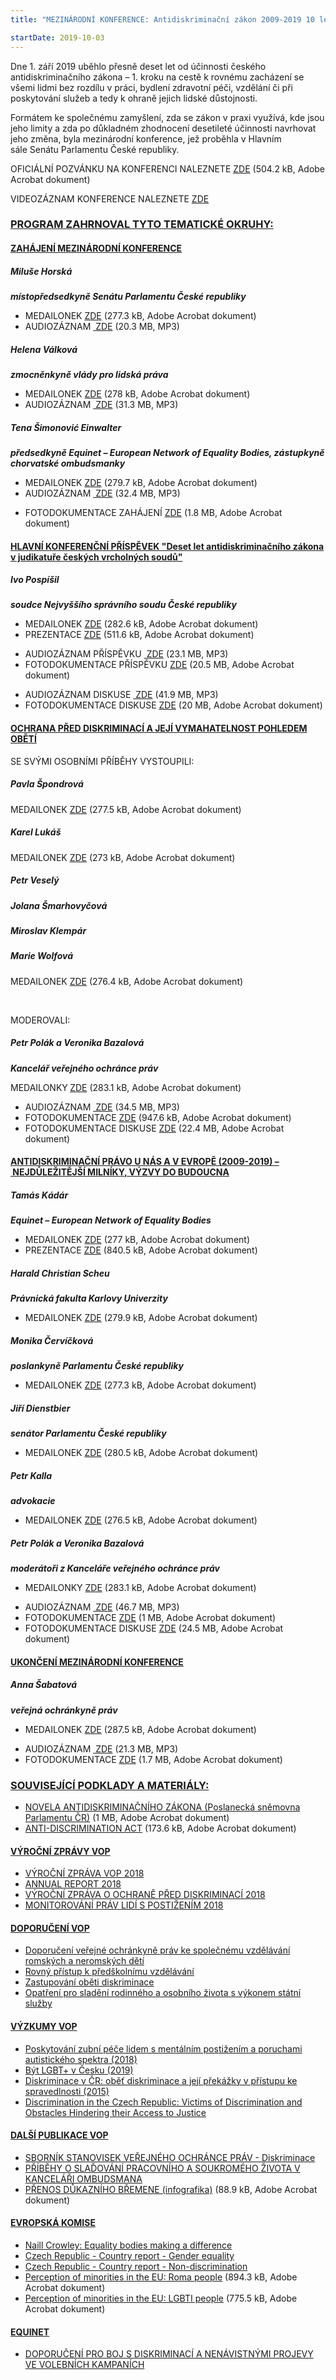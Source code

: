 ```yaml
---
title: "MEZINÁRODNÍ KONFERENCE: Antidiskriminační zákon 2009-2019 10 let k férovosti (Senát Parlamentu ČR)"

startDate: 2019-10-03
---
```


<p class="align-blok">Dne 1. září 2019 uběhlo přesně deset let od účinnosti českého antidiskriminačního zákona – 1. kroku na cestě k rovnému zacházení se všemi lidmi bez rozdílu v práci, bydlení zdravotní péči, vzdělání či při poskytování služeb a tedy k ohraně jejich lidské důstojnosti.</p>
<p class="align-blok">Formátem ke společnému zamyšlení, zda se zákon v praxi využívá, kde jsou jeho limity a zda po důkladném zhodnocení desetileté účinnosti navrhovat jeho změna, byla mezinárodní konference, jež proběhla v Hlavním sále Senátu Parlamentu České republiky.</p>
<p>OFICIÁLNÍ POZVÁNKU NA KONFERENCI NALEZNETE <a href="/uploads-import/projekt_ESF/00_2019_VA/SYMPOSIA_KONFERENCE_VELEAKCE/10_03_Antidiskriminacni_zakon_10_let_k_ferovosti_Praha/ARCHIV/1_Antidiskriminacni_zakon_2009-2019_10_let_na_ceste_k_ferovosti_PROGRAM.pdf" target="_blank">ZDE</a> (504.2 kB, Adobe Acrobat dokument)</p>
<p>VIDEOZÁZNAM KONFERENCE NALEZNETE <a href="https://www.senat.cz/informace/galerie/videogalerie/video.php?id=568" target="_blank">ZDE</a></p><h3 class="align-center"><u><strong>PROGRAM </strong><strong>ZAHRNOVAL TYTO TEMATICKÉ OKRUHY:</strong></u></h3><h4 class="oranzova"><u>ZAHÁJENÍ MEZINÁRODNÍ KONFERENCE</u></h4><h5>Miluše Horská</h5><p><em><strong>místopředsedkyně Senátu Parlamentu České republiky</strong> </em></p><ul><li>MEDAILONEK <a href="/uploads-import/projekt_ESF/00_2019_VA/SYMPOSIA_KONFERENCE_VELEAKCE/10_03_Antidiskriminacni_zakon_10_let_k_ferovosti_Praha/MEDAILONKY/Miluse_Horska.pdf" target="_blank">ZDE</a> (277.3 kB, Adobe Acrobat dokument)</li><li>AUDIOZÁZNAM <a href="/uploads-import/projekt_ESF/00_2019_VA/SYMPOSIA_KONFERENCE_VELEAKCE/10_03_Antidiskriminacni_zakon_10_let_k_ferovosti_Praha/ARCHIV/1_uvod_mh.mp3" target="_blank"><img alt="" src="https://www.ochrance.cz/typo3/ext/od_linkdesc/icons/mp3.gif" class="od_linkdesc_icon" /> ZDE</a> (20.3 MB, MP3)</li></ul><h5>Helena Válková</h5><p><em><strong>zmocněnkyně vlády pro lidská práva</strong></em></p><ul><li>MEDAILONEK <a href="/uploads-import/projekt_ESF/00_2019_VA/SYMPOSIA_KONFERENCE_VELEAKCE/10_03_Antidiskriminacni_zakon_10_let_k_ferovosti_Praha/MEDAILONKY/Helena_Valkova.pdf" target="_blank">ZDE</a> (278 kB, Adobe Acrobat dokument)</li><li>AUDIOZÁZNAM <a href="/uploads-import/projekt_ESF/00_2019_VA/SYMPOSIA_KONFERENCE_VELEAKCE/10_03_Antidiskriminacni_zakon_10_let_k_ferovosti_Praha/ARCHIV/2_uvod_hv.mp3" target="_blank"><img alt="" src="https://www.ochrance.cz/typo3/ext/od_linkdesc/icons/mp3.gif" class="od_linkdesc_icon" /> ZDE</a> (31.3 MB, MP3)</li></ul><h5>Tena Šimonović Einwalter</h5><p><em><strong>předsedkyně Equinet – European Network of Equality Bodies, zástupkyně chorvatské ombudsmanky</strong> </em></p><ul><li>MEDAILONEK <a href="/uploads-import/projekt_ESF/00_2019_VA/SYMPOSIA_KONFERENCE_VELEAKCE/10_03_Antidiskriminacni_zakon_10_let_k_ferovosti_Praha/MEDAILONKY/Tena_Simonovic_Einwalter.pdf" target="_blank">ZDE</a> (279.7 kB, Adobe Acrobat dokument)</li><li>AUDIOZÁZNAM <a href="/uploads-import/projekt_ESF/00_2019_VA/SYMPOSIA_KONFERENCE_VELEAKCE/10_03_Antidiskriminacni_zakon_10_let_k_ferovosti_Praha/ARCHIV/3_uvod_tse.mp3" target="_blank"><img alt="" src="https://www.ochrance.cz/typo3/ext/od_linkdesc/icons/mp3.gif" class="od_linkdesc_icon" /> ZDE</a> (32.4 MB, MP3)</li></ul><p></p><ul><li>FOTODOKUMENTACE ZAHÁJENÍ <a href="/uploads-import/projekt_ESF/00_2019_VA/SYMPOSIA_KONFERENCE_VELEAKCE/10_03_Antidiskriminacni_zakon_10_let_k_ferovosti_Praha/FOTO/1_zahajeni.pdf" target="_blank">ZDE</a> (1.8 MB, Adobe Acrobat dokument)</li></ul><p></p><h4 class="oranzova"><u>HLAVNÍ KONFERENČNÍ PŘÍSPĚVEK &quot;Deset let antidiskriminačního zákona v judikatuře českých vrcholných soudů&quot;</u></h4><h5>Ivo Pospíšil</h5><p><em><strong>soudce Nejvyššího správního soudu České republiky</strong> </em></p><ul><li>MEDAILONEK<em> </em><a href="/uploads-import/projekt_ESF/00_2019_VA/SYMPOSIA_KONFERENCE_VELEAKCE/10_03_Antidiskriminacni_zakon_10_let_k_ferovosti_Praha/MEDAILONKY/Ivo_Pospisil.pdf" target="_blank">ZDE</a> (282.6 kB, Adobe Acrobat dokument)</li><li>PREZENTACE <a href="/uploads-import/projekt_ESF/00_2019_VA/SYMPOSIA_KONFERENCE_VELEAKCE/10_03_Antidiskriminacni_zakon_10_let_k_ferovosti_Praha/ARCHIV/2_10_LET_ADZ_V_JUDIKATURE_CESKYCH_VRCHOLNYCH_SOUDU_Ivo_Pospisil_PREZENTACE.pdf" target="_blank">ZDE</a> (511.6 kB, Adobe Acrobat dokument)</li></ul><p></p><ul><li>AUDIOZÁZNAM PŘÍSPĚVKU <a href="/uploads-import/projekt_ESF/00_2019_VA/SYMPOSIA_KONFERENCE_VELEAKCE/10_03_Antidiskriminacni_zakon_10_let_k_ferovosti_Praha/AUDIO/4_prispevek_ip.mp3" target="_blank"><img alt="" src="https://www.ochrance.cz/typo3/ext/od_linkdesc/icons/mp3.gif" class="od_linkdesc_icon" /> ZDE</a> (23.1 MB, MP3)</li><li>FOTODOKUMENTACE PŘÍSPĚVKU <a href="/uploads-import/projekt_ESF/00_2019_VA/SYMPOSIA_KONFERENCE_VELEAKCE/10_03_Antidiskriminacni_zakon_10_let_k_ferovosti_Praha/FOTO/2_hlavni_konferencni_prispevek.pdf" target="_blank">ZDE</a> (20.5 MB, Adobe Acrobat dokument)</li></ul><p></p><ul><li>AUDIOZÁZNAM DISKUSE <a href="/uploads-import/projekt_ESF/00_2019_VA/SYMPOSIA_KONFERENCE_VELEAKCE/10_03_Antidiskriminacni_zakon_10_let_k_ferovosti_Praha/ARCHIV/5_diskuze.mp3" target="_blank"><img alt="" src="https://www.ochrance.cz/typo3/ext/od_linkdesc/icons/mp3.gif" class="od_linkdesc_icon" /> ZDE</a> (41.9 MB, MP3)</li><li>FOTODOKUMENTACE DISKUSE <a href="/uploads-import/projekt_ESF/00_2019_VA/SYMPOSIA_KONFERENCE_VELEAKCE/10_03_Antidiskriminacni_zakon_10_let_k_ferovosti_Praha/FOTO/3_hlavni_konferencni_prispevek_diskuse.pdf" target="_blank">ZDE</a> (20 MB, Adobe Acrobat dokument)</li></ul><p></p><h4 class="oranzova"><u>OCHRANA PŘED DISKRIMINACÍ A JEJÍ VYMAHATELNOST POHLEDEM OBĚTÍ</u></h4>
<p class="oranzova"></p>
<p class="seda">SE SVÝMI OSOBNÍMI PŘÍBĚHY VYSTOUPILI: </p><h5>Pavla Špondrová </h5><p>MEDAILONEK <a href="/uploads-import/projekt_ESF/00_2019_VA/SYMPOSIA_KONFERENCE_VELEAKCE/10_03_Antidiskriminacni_zakon_10_let_k_ferovosti_Praha/MEDAILONKY/Pavla_Spondrova.pdf" target="_blank">ZDE</a> (277.5 kB, Adobe Acrobat dokument)</p><h5>Karel Lukáš</h5><p>MEDAILONEK <a href="/uploads-import/projekt_ESF/00_2019_VA/SYMPOSIA_KONFERENCE_VELEAKCE/10_03_Antidiskriminacni_zakon_10_let_k_ferovosti_Praha/MEDAILONKY/Karel_Lukas.pdf" target="_blank">ZDE</a> (273 kB, Adobe Acrobat dokument)</p><h5>Petr Veselý</h5><h5>Jolana Šmarhovyčová</h5><h5>Miroslav Klempár</h5><h5>Marie Wolfová</h5><p>MEDAILONEK <a href="/uploads-import/projekt_ESF/00_2019_VA/SYMPOSIA_KONFERENCE_VELEAKCE/10_03_Antidiskriminacni_zakon_10_let_k_ferovosti_Praha/MEDAILONKY/Marie_Wolfova.pdf" target="_blank">ZDE</a> (276.4 kB, Adobe Acrobat dokument)</p>
<p> </p>
<p class="seda">MODEROVALI:</p><h5 class="seda">Petr Polák a Veronika Bazalová</h5><p><em><strong>Kancelář veřejného ochránce práv</strong></em></p>
<p>MEDAILONKY<em><strong> </strong></em><a href="/uploads-import/projekt_ESF/00_2019_VA/SYMPOSIA_KONFERENCE_VELEAKCE/10_03_Antidiskriminacni_zakon_10_let_k_ferovosti_Praha/MEDAILONKY/Petr_Polak_a_Veronika_Bazalova.pdf" target="_blank">ZDE</a> (283.1 kB, Adobe Acrobat dokument)</p>
<p><em></em></p>
<p></p><ul><li>AUDIOZÁZNAM <a href="/uploads-import/projekt_ESF/00_2019_VA/SYMPOSIA_KONFERENCE_VELEAKCE/10_03_Antidiskriminacni_zakon_10_let_k_ferovosti_Praha/AUDIO/6_blok.mp3" target="_blank"><img alt="" src="https://www.ochrance.cz/typo3/ext/od_linkdesc/icons/mp3.gif" class="od_linkdesc_icon" /> ZDE</a> (34.5 MB, MP3) </li><li>FOTODOKUMENTACE <a href="/uploads-import/projekt_ESF/00_2019_VA/SYMPOSIA_KONFERENCE_VELEAKCE/10_03_Antidiskriminacni_zakon_10_let_k_ferovosti_Praha/FOTO/4_osobni_pribehy.pdf" target="_blank">ZDE</a> (947.6 kB, Adobe Acrobat dokument)</li><li>FOTODOKUMENTACE DISKUSE <a href="/uploads-import/projekt_ESF/00_2019_VA/SYMPOSIA_KONFERENCE_VELEAKCE/10_03_Antidiskriminacni_zakon_10_let_k_ferovosti_Praha/FOTO/5_osobni_pribehy_diskuse.pdf" target="_blank">ZDE</a> (22.4 MB, Adobe Acrobat dokument)</li></ul><p></p><h4 class="oranzova"><u>ANTIDISKRIMINAČNÍ PRÁVO U NÁS A V EVROPĚ (2009-2019) – NEJDŮLEŽITĚJŠÍ MILNÍKY, VÝZVY DO BUDOUCNA</u></h4><h5>Tamás Kádár</h5><p><em><strong>Equinet – European Network of Equality Bodies</strong> </em></p><ul><li>MEDAILONEK<em> </em><a href="/uploads-import/projekt_ESF/00_2019_VA/SYMPOSIA_KONFERENCE_VELEAKCE/10_03_Antidiskriminacni_zakon_10_let_k_ferovosti_Praha/MEDAILONKY/Tamas_Kadar.pdf" target="_blank">ZDE</a> (277 kB, Adobe Acrobat dokument)</li><li>PREZENTACE <a href="/uploads-import/projekt_ESF/00_2019_VA/SYMPOSIA_KONFERENCE_VELEAKCE/10_03_Antidiskriminacni_zakon_10_let_k_ferovosti_Praha/ARCHIV/3_10_years_of_anti-discrimination_law_Tamas_Kadar_PREZENTACE.pdf" target="_blank">ZDE</a> (840.5 kB, Adobe Acrobat dokument)</li></ul><h5>Harald Christian Scheu</h5><p><em><strong>Právnická fakulta Karlovy Univerzity</strong> </em></p><ul><li>MEDAILONEK <a href="/uploads-import/projekt_ESF/00_2019_VA/SYMPOSIA_KONFERENCE_VELEAKCE/10_03_Antidiskriminacni_zakon_10_let_k_ferovosti_Praha/MEDAILONKY/Harald_Christian_Scheu.pdf" target="_blank">ZDE</a> (279.9 kB, Adobe Acrobat dokument)</li></ul><h5>Monika Červíčková</h5><p><em><strong>poslankyně Parlamentu České republiky</strong> </em></p><ul><li>MEDAILONEK <a href="/uploads-import/projekt_ESF/00_2019_VA/SYMPOSIA_KONFERENCE_VELEAKCE/10_03_Antidiskriminacni_zakon_10_let_k_ferovosti_Praha/MEDAILONKY/Monika_Cervickova.pdf" target="_blank">ZDE</a> (277.3 kB, Adobe Acrobat dokument)</li></ul><h5>Jiří Dienstbier</h5><p><em><strong>senátor Parlamentu České republiky</strong> </em></p><ul><li>MEDAILONEK<em> </em><a href="/uploads-import/projekt_ESF/00_2019_VA/SYMPOSIA_KONFERENCE_VELEAKCE/10_03_Antidiskriminacni_zakon_10_let_k_ferovosti_Praha/MEDAILONKY/Jiri_Dienstbier.pdf" target="_blank">ZDE</a> (280.5 kB, Adobe Acrobat dokument)</li></ul><h5>Petr Kalla</h5><p><em><strong>advokacie</strong> </em></p><ul><li>MEDAILONEK<em> </em><a href="/uploads-import/projekt_ESF/00_2019_VA/SYMPOSIA_KONFERENCE_VELEAKCE/10_03_Antidiskriminacni_zakon_10_let_k_ferovosti_Praha/MEDAILONKY/Petr_Kalla.pdf" target="_blank">ZDE</a> (276.5 kB, Adobe Acrobat dokument)</li></ul><h5>Petr Polák a Veronika Bazalová</h5><p><em><strong>moderátoři z Kanceláře veřejného ochránce práv</strong> </em></p><ul><li>MEDAILONKY<em> </em><a href="/uploads-import/projekt_ESF/00_2019_VA/SYMPOSIA_KONFERENCE_VELEAKCE/10_03_Antidiskriminacni_zakon_10_let_k_ferovosti_Praha/MEDAILONKY/Petr_Polak_a_Veronika_Bazalova.pdf" target="_blank">ZDE</a> (283.1 kB, Adobe Acrobat dokument)</li></ul><p><em></em></p><ul><li>AUDIOZÁZNAM <a href="/uploads-import/projekt_ESF/00_2019_VA/SYMPOSIA_KONFERENCE_VELEAKCE/10_03_Antidiskriminacni_zakon_10_let_k_ferovosti_Praha/AUDIO/7_blok2.mp3" target="_blank"><img alt="" src="https://www.ochrance.cz/typo3/ext/od_linkdesc/icons/mp3.gif" class="od_linkdesc_icon" /> ZDE</a> (46.7 MB, MP3)</li><li>FOTODOKUMENTACE <a href="/uploads-import/projekt_ESF/00_2019_VA/SYMPOSIA_KONFERENCE_VELEAKCE/10_03_Antidiskriminacni_zakon_10_let_k_ferovosti_Praha/FOTO/6_odpoledni_blok.pdf" target="_blank">ZDE</a> (1 MB, Adobe Acrobat dokument)</li><li>FOTODOKUMENTACE DISKUSE <a href="/uploads-import/projekt_ESF/00_2019_VA/SYMPOSIA_KONFERENCE_VELEAKCE/10_03_Antidiskriminacni_zakon_10_let_k_ferovosti_Praha/FOTO/7_odpoledni_blok_diskuse.pdf" target="_blank">ZDE</a> (24.5 MB, Adobe Acrobat dokument)</li></ul><p></p><h4 class="oranzova"><u>UKONČENÍ MEZINÁRODNÍ KONFERENCE</u></h4><h5>Anna Šabatová</h5><p><em><strong>veřejná ochránkyně práv</strong></em> </p><ul><li>MEDAILONEK <a href="/uploads-import/projekt_ESF/00_2019_VA/SYMPOSIA_KONFERENCE_VELEAKCE/10_03_Antidiskriminacni_zakon_10_let_k_ferovosti_Praha/MEDAILONKY/Anna_Sabatova.pdf" target="_blank">ZDE</a> (287.5 kB, Adobe Acrobat dokument)</li></ul><p></p><ul><li>AUDIOZÁZNAM <a href="/uploads-import/projekt_ESF/00_2019_VA/SYMPOSIA_KONFERENCE_VELEAKCE/10_03_Antidiskriminacni_zakon_10_let_k_ferovosti_Praha/ARCHIV/8_zaver_as.mp3" target="_blank"><img alt="" src="https://www.ochrance.cz/typo3/ext/od_linkdesc/icons/mp3.gif" class="od_linkdesc_icon" /> ZDE</a> (21.3 MB, MP3)</li><li>FOTODOKUMENTACE <a href="/uploads-import/projekt_ESF/00_2019_VA/SYMPOSIA_KONFERENCE_VELEAKCE/10_03_Antidiskriminacni_zakon_10_let_k_ferovosti_Praha/FOTO/8_zaverecne_slovo.pdf" target="_blank">ZDE</a> (1.7 MB, Adobe Acrobat dokument)</li></ul><p></p><h3 class="align-center"><strong><u>SOUVISEJÍCÍ PODKLADY A MATERIÁLY:</u></strong></h3>
<p class="align-center"></p>
<p></p><ul><li><a href="/uploads-import/projekt_ESF/00_2019_VA/SYMPOSIA_KONFERENCE_VELEAKCE/10_03_Antidiskriminacni_zakon_10_let_k_ferovosti_Praha/ARCHIV/4_NOVELA_AZ_ST424_Poslanecka_snemovna_PCR.pdf" target="_blank">NOVELA ANTIDISKRIMINAČNÍHO ZÁKONA (Poslanecká sněmovna Parlamentu ČR)</a> (1 MB, Adobe Acrobat dokument)</li><li><a href="/uploads-import/projekt_ESF/00_2019_VA/SYMPOSIA_KONFERENCE_VELEAKCE/10_03_Antidiskriminacni_zakon_10_let_k_ferovosti_Praha/ARCHIV/4_Anti-discrimination-Act.pdf" target="_blank">ANTI-DISCRIMINATION ACT</a> (173.6 kB, Adobe Acrobat dokument)</li></ul><p></p>
<p></p><h4><u>VÝROČNÍ ZPRÁVY VOP</u></h4><ul><li><a href="/uploads-import/zpravy_pro_poslaneckou_snemovnu/Vyrocni_zprava_2018.pdf" target="_blank">VÝROČNÍ ZPRÁVA VOP 2018</a></li><li><a href="/uploads-import/zpravy_pro_poslaneckou_snemovnu/Reports/2018/2018-Annual_Report.pdf" target="_blank">ANNUAL REPORT 2018</a></li><li><a href="/uploads-import/DISKRIMINACE/Vyrocni_zpravy/2018-DIS-vyrocni-zprava.pdf" target="_blank">VÝROČNÍ ZPRÁVA O OCHRANĚ PŘED DISKRIMINACÍ 2018</a></li><li><a href="/uploads-import/CRPD/Vyrocni_zpravy/CRPD_2018_CZ_web.pdf" target="_blank">MONITOROVÁNÍ PRÁV LIDÍ S POSTIŽENÍM 2018</a></li></ul><p></p><h4><u>DOPORUČENÍ VOP</u></h4><ul><li><a href="https://ochrance.cz/uploads-import/ESO/86-2017-DIS-VB_Doporuceni_desegregace.pdf" target="_blank">Doporučení veřejné ochránkyně práv ke společnému vzdělávání romských a neromských dětí</a></li><li><a href="https://ochrance.cz/uploads-import/ESO/25-2017-DIS-JMK_Doporuceni_k_rovnemu_pristupu_k_predskolnimu_vzdelavani.pdf" target="_blank">Rovný přístup k předškolnímu vzdělávání</a></li><li><a href="https://ochrance.cz/uploads-import/ESO/40-2019-DIS-LK_Doporuceni_Zastupovani_obeti_diskriminace.pdf" target="_blank">Zastupování oběti diskriminace</a></li><li><a href="/uploads-import/projekt_ESF/2018_0157_Doporuceni_VOP_sladovani_02_WEB.PDF" target="_blank">Opatření pro sladění rodinného a osobního života s výkonem státní služby</a></li></ul><p></p><h4><u>VÝZKUMY VOP</u></h4><ul><li><a href="https://ochrance.cz/uploads-import/ESO/51-2017-DIS-JV_vyzkum.pdf" target="_blank">Poskytování zubní péče lidem s mentálním postižením a poruchami autistického spektra (2018)</a></li><li><a href="/uploads-import/DISKRIMINACE/Vyzkum/Vyzkum-LGBT.pdf" target="_blank">Být LGBT+ v Česku (2019)</a></li><li><a href="/uploads-import/ESO/CZ_Diskriminace_v_CR_vyzkum_01.pdf" target="_blank">Diskriminace v ČR: oběť diskriminace a její překážky v přístupu ke spravedlnosti (2015)</a></li><li><a href="/uploads-import/ESO/EN_Discrimination_in_CZ_research_01.pdf" target="_blank">Discrimination in the Czech Republic: Victims of Discrimination and Obstacles Hindering their Access to Justice</a></li></ul><p></p><h4><u>DALŠÍ PUBLIKACE VOP</u></h4><ul><li><a href="/uploads-import/Publikace/sborniky_stanoviska/Sbornik_Diskriminace.pdf" target="_blank">SBORNÍK STANOVISEK VEŘEJNÉHO OCHRÁNCE PRÁV - Diskriminace</a></li><li><a href="/uploads-import/projekt_ESF/2018_0157_Ochrance_LetakA4_Pribehy_sladovani_04_web.pdf" target="_blank">PŘÍBĚHY O SLAĎOVÁNÍ PRACOVNÍHO A SOUKROMÉHO ŽIVOTA V KANCELÁŘI OMBUDSMANA</a></li><li><a href="/uploads-import/projekt_ESF/00_2019_VA/SYMPOSIA_KONFERENCE_VELEAKCE/10_03_Antidiskriminacni_zakon_10_let_k_ferovosti_Praha/ARCHIV/5_PRENOS_DUKAZNIHO_BREMENE_INFOGRAFIKA_Ombudsman.pdf" target="_blank">PŘENOS DŮKAZNÍHO BŘEMENE (infografika)</a> (88.9 kB, Adobe Acrobat dokument)</li></ul><p></p><h4 class="seda"><u>EVROPSKÁ KOMISE</u></h4><ul><li><a href="https://www.equalitylaw.eu/downloads/4763-equality-bodies-making-a-difference-pdf-707-kb" target="_blank">Naill Crowley: Equality bodies making a difference</a></li><li><a href="https://www.equalitylaw.eu/downloads/4681-czech-republic-country-report-gender-equality-2018-pdf-1-5-mb" target="_blank">Czech Republic - Country report - Gender equality</a></li><li><a href="https://www.equalitylaw.eu/downloads/4680-czech-republic-country-report-non-discrimination-2018-pdf-2-5-mb" target="_blank">Czech Republic - Country report - Non-discrimination</a></li><li><a href="/uploads-import/projekt_ESF/00_2019_VA/SYMPOSIA_KONFERENCE_VELEAKCE/10_03_Antidiskriminacni_zakon_10_let_k_ferovosti_Praha/ARCHIV/6_ROMA_PEOPLE_INFOGRAFIKA_Evropska_komise.pdf" target="_blank">Perception of minorities in the EU: Roma people</a> (894.3 kB, Adobe Acrobat dokument)</li><li><a href="/uploads-import/projekt_ESF/00_2019_VA/SYMPOSIA_KONFERENCE_VELEAKCE/10_03_Antidiskriminacni_zakon_10_let_k_ferovosti_Praha/ARCHIV/6_LGBTI_PEOPLE_INFOGRAFIKA_Evropska_komise.pdf" target="_blank">Perception of minorities in the EU: LGBTI people</a> (775.5 kB, Adobe Acrobat dokument)</li></ul><h4 class="seda"><u>EQUINET</u></h4><ul><li><a href="/uploads-import/projekt_ESF/00_2019_VA/KULATE_STOLY/05_23_10_let_spolecne_proti_diskriminaci/EQUINET_Doporuceni_pro_boj_s_diskriminaci_a_nenavistnymi_projevy_ve_volebnich_kampanich.pdf" target="_blank">DOPORUČENÍ PRO BOJ S DISKRIMINACÍ A NENÁVISTNÝMI PROJEVY VE VOLEBNÍCH KAMPANÍCH</a></li></ul>

